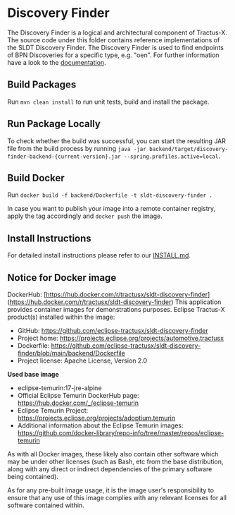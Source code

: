 # Discovery Finder
The Discovery Finder is a logical and architectural component of Tractus-X. The source code under this folder contains reference implementations of the SLDT Discovery Finder.
The Discovery Finder is used to find endpoints of BPN Discoveries for a specific type, e.g. "oen". For further
information have a look to the [documentation](docs/1-introduction-and-goals.md).

## Build Packages
Run `mvn clean install` to run unit tests, build and install the package.

## Run Package Locally
To check whether the build was successful, you can start the resulting JAR file from the build process by running `java -jar backend/target/discovery-finder-backend-{current-version}.jar --spring.profiles.active=local`.

## Build Docker
Run `docker build -f backend/Dockerfile -t sldt-discovery-finder .`

In case you want to publish your image into a remote container registry, apply the tag accordingly and `docker push` the image.

## Install Instructions
For detailed install instructions please refer to our [INSTALL.md](INSTALL.md).

## Notice for Docker image

DockerHub: [https://hub.docker.com/r/tractusx/sldt-discovery-finder] (https://hub.docker.com/r/tractusx/sldt-discovery-finder)
This application provides container images for demonstrations purposes.
Eclipse Tractus-X product(s) installed within the image:

- GitHub: https://github.com/eclipse-tractusx/sldt-discovery-finder
- Project home: https://projects.eclipse.org/projects/automotive.tractusx
- Dockerfile: https://github.com/eclipse-tractusx/sldt-discovery-finder/blob/main/backend/Dockerfile
- Project license: Apache License, Version 2.0

**Used base image**

- eclipse-temurin:17-jre-alpine
- Official Eclipse Temurin DockerHub page: https://hub.docker.com/_/eclipse-temurin
- Eclipse Temurin Project: https://projects.eclipse.org/projects/adoptium.temurin
- Additional information about the Eclipse Temurin images: https://github.com/docker-library/repo-info/tree/master/repos/eclipse-temurin

As with all Docker images, these likely also contain other software which may be under other licenses (such as Bash, etc from the base distribution, along with any direct or indirect dependencies of the primary software being contained).

As for any pre-built image usage, it is the image user's responsibility to ensure that any use of this image complies with any relevant licenses for all software contained within.
